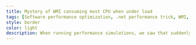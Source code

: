 ```yaml
---
title: Mystery of WMI consuming most CPU when under load
tags: [Software performance optimization, .net performance trick, WMI, high CPU]
style: border 
color: light 
description: When running performance simulations, we saw that suddenly WMI (Windows management instrumentatio) was taking unusually high amount of CPU. We initially thought that it is an environment issue but it turned out to be an innocent looking line in our code. Read the post to understand how we investigated the problem and reached to a fix. 
---
```

